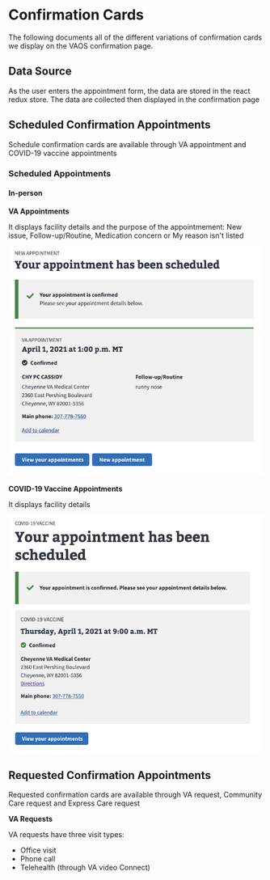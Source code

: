 # Confirmation Cards
The following documents all of the different variations of confirmation cards we display on the VAOS confirmation page.

## Data Source
As the user enters the appointment form, the data are stored in the react redux store. The data are collected then displayed in the confirmation page

## Scheduled Confirmation Appointments
Schedule confirmation cards are available through VA appointment and COVID-19 vaccine appointments

### Scheduled Appointments

#### In-person 

**VA Appointments**

It displays facility details and the purpose of the appointmement: New issue, Follow-up/Routine, Medication concern or My reason isn't listed

![confirmed-va](confirmation-cards/confirmation-scheduled-va.png)


**COVID-19 Vaccine Appointments**

It displays facility details

![confirmed-expresscare](confirmation-cards/confirmation-scheduled-express-care.png)


## Requested Confirmation Appointments
Requested confirmation cards are available through VA request, Community Care request and Express Care request

**VA Requests** 

VA requests have three visit types:
 * Office visit
 * Phone call
 * Telehealth (through VA video Connect)
